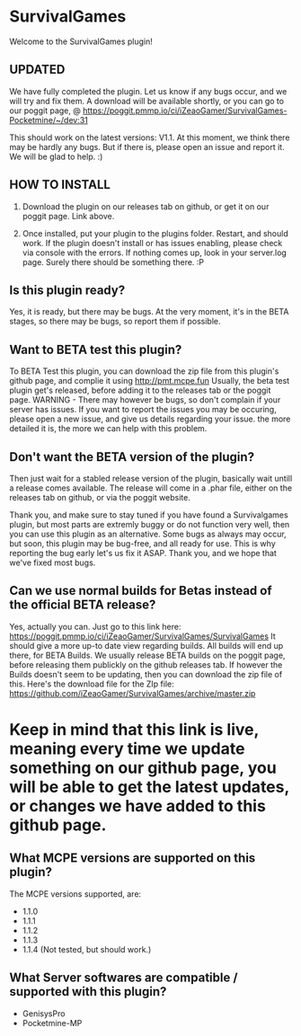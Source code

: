 # SurvivalGames
Welcome to the SurvivalGames plugin! 

## UPDATED

We have fully completed the plugin. Let us know if any bugs occur, and we will try and fix them.
A download will be available shortly, or you can go to our poggit page, @ https://poggit.pmmp.io/ci/iZeaoGamer/SurvivalGames-Pocketmine/~/dev:31

This should work on the latest versions: V1.1. At this moment, we think there may be hardly any bugs. But if there is, please open an issue and report it. We will be glad to help. :)

## HOW TO INSTALL

1. Download the plugin on our releases tab on github, or get it on our poggit page. Link above.

2. Once installed, put your plugin to the plugins folder.
Restart, and should work.
If the plugin doesn't install or has issues enabling, please check via console with the errors. If nothing comes up, look in your server.log page. Surely there should be something there. :P



## Is this plugin ready?

Yes, it is ready, but there may be bugs. At the very moment, it's in the BETA stages, so there may be bugs, so report them if possible.


## Want to BETA test this plugin?

To BETA Test this plugin, you can download the zip file from this plugin's github page, and complie it using http://pmt.mcpe.fun
Usually, the beta test plugin get's released, before adding it to the releases tab or the poggit page.
WARNING - There may however be bugs, so don't complain if your server has issues. If you want to report the issues you may be occuring, please open a new issue, and give us details regarding your issue. the more detailed it is, the more we can help with this problem.

## Don't want the BETA version of the plugin?

Then just wait for a stabled release version of the plugin, basically wait untill a release comes available. The release will come in a .phar file, either on the releases tab on github, or via the poggit website.

Thank you, and make sure to stay tuned if you have found a Survivalgames plugin, but most parts are extremly buggy or do not function very well, then you can use this plugin as an alternative. Some bugs as always may occur, but soon, this plugin may be bug-free, and all ready for use. This is why reporting the bug early let's us fix it ASAP.
Thank you, and we hope that we've fixed most bugs.


## Can we use normal builds for Betas instead of the official BETA release?
Yes, actually you can.
Just go to this link here: https://poggit.pmmp.io/ci/iZeaoGamer/SurvivalGames/SurvivalGames
It should give a more up-to date view regarding builds. All builds will end up there, for BETA Builds. We usually release BETA builds on the poggit page, before releasing them publickly on the github releases tab. If however the Builds doesn't seem to be updating, then you can download the zip file of this. Here's the download file for the ZIp file: https://github.com/iZeaoGamer/SurvivalGames/archive/master.zip

# Keep in mind that this link is live, meaning every time we update something on our github page, you will be able to get the latest updates, or changes we have added to this github page.

## What MCPE versions are supported on this plugin?

The MCPE versions supported, are:

* 1.1.0
* 1.1.1
* 1.1.2
* 1.1.3
* 1.1.4 (Not tested, but should work.)


## What Server softwares are compatible / supported with this plugin?

* GenisysPro
* Pocketmine-MP




